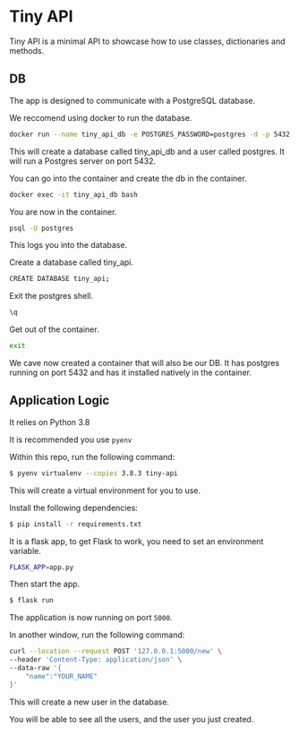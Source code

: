 # Tiny API

Tiny API is a minimal API to showcase how to use classes, dictionaries and methods.

## DB

The app is designed to communicate with a PostgreSQL database.

We reccomend using docker to run the database.

```bash
docker run --name tiny_api_db -e POSTGRES_PASSWORD=postgres -d -p 5432:5432 postgres
```

This will create a database called tiny_api_db and a user called postgres. It will run a Postgres server on port 5432.

You can go into the container and create the db in the container.

```bash
docker exec -it tiny_api_db bash
```

You are now in the container.

```bash
psql -U postgres
```

This logs you into the database.

Create a database called tiny_api.

```bash
CREATE DATABASE tiny_api;
```

Exit the postgres shell.

```bash
\q
```

Get out of the container.

```bash
exit
```

We cave now created a container that will also be our DB. It has postgres running on port 5432 and has it installed natively in the container.

## Application Logic

It relies on Python 3.8

It is recommended you use `pyenv`

Within this repo, run the following command:

```bash
$ pyenv virtualenv --copies 3.8.3 tiny-api
```
This will create a virtual environment for you to use.

Install the following dependencies:

```bash
$ pip install -r requirements.txt
```

It is a flask app, to get Flask to work, you need to set an environment variable.

```bash
FLASK_APP=app.py
```

Then start the app.

```bash
$ flask run
```

The application is now running on port `5000`.

In another window, run the following command:

```bash
curl --location --request POST '127.0.0.1:5000/new' \
--header 'Content-Type: application/json' \
--data-raw '{
    "name":"YOUR_NAME"
}'
```

This will create a new user in the database.

You will be able to see all the users, and the user you just created.




